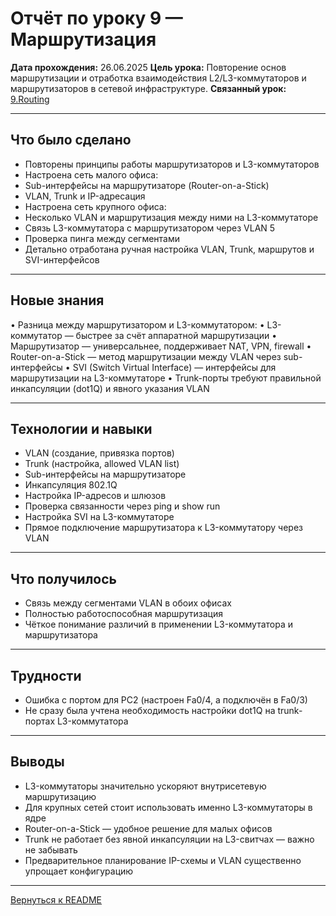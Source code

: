 # Отчёт по уроку 9 — Маршрутизация

**Дата прохождения:** 26.06.2025
**Цель урока:** Повторение основ маршрутизации и отработка взаимодействия L2/L3-коммутаторов и маршрутизаторов в сетевой инфраструктуре.
**Связанный урок:** [9.Routing](../9.Routing/README.md)

---

## Что было сделано
- Повторены принципы работы маршрутизаторов и L3-коммутаторов
- Настроена сеть малого офиса:
- Sub-интерфейсы на маршрутизаторе (Router-on-a-Stick)
- VLAN, Trunk и IP-адресация
- Настроена сеть крупного офиса:
- Несколько VLAN и маршрутизация между ними на L3-коммутаторе
- Связь L3-коммутатора с маршрутизатором через VLAN 5
- Проверка пинга между сегментами
- Детально отработана ручная настройка VLAN, Trunk, маршрутов и SVI-интерфейсов

---

## Новые знания
 • Разница между маршрутизатором и L3-коммутатором:
 • L3-коммутатор — быстрее за счёт аппаратной маршрутизации
 • Маршрутизатор — универсальнее, поддерживает NAT, VPN, firewall
 • Router-on-a-Stick — метод маршрутизации между VLAN через sub-интерфейсы
 • SVI (Switch Virtual Interface) — интерфейсы для маршрутизации на L3-коммутаторе
 • Trunk-порты требуют правильной инкапсуляции (dot1Q) и явного указания VLAN

---

## Технологии и навыки
- VLAN (создание, привязка портов)
- Trunk (настройка, allowed VLAN list)
- Sub-интерфейсы на маршрутизаторе
- Инкапсуляция 802.1Q
- Настройка IP-адресов и шлюзов
- Проверка связанности через ping и show run
- Настройка SVI на L3-коммутаторе
- Прямое подключение маршрутизатора к L3-коммутатору через VLAN

---

## Что получилось
- Связь между сегментами VLAN в обоих офисах
- Полностью работоспособная маршрутизация
- Чёткое понимание различий в применении L3-коммутатора и маршрутизатора

---

## Трудности
- Ошибка с портом для PC2 (настроен Fa0/4, а подключён в Fa0/3)
- Не сразу была учтена необходимость настройки dot1Q на trunk-портах L3-коммутатора

---

## Выводы
- L3-коммутаторы значительно ускоряют внутрисетевую маршрутизацию
- Для крупных сетей стоит использовать именно L3-коммутаторы в ядре
- Router-on-a-Stick — удобное решение для малых офисов
- Trunk не работает без явной инкапсуляции на L3-свитчах — важно не забывать
- Предварительное планирование IP-схемы и VLAN существенно упрощает конфигурацию

---

[Вернуться к README](./README.md)
